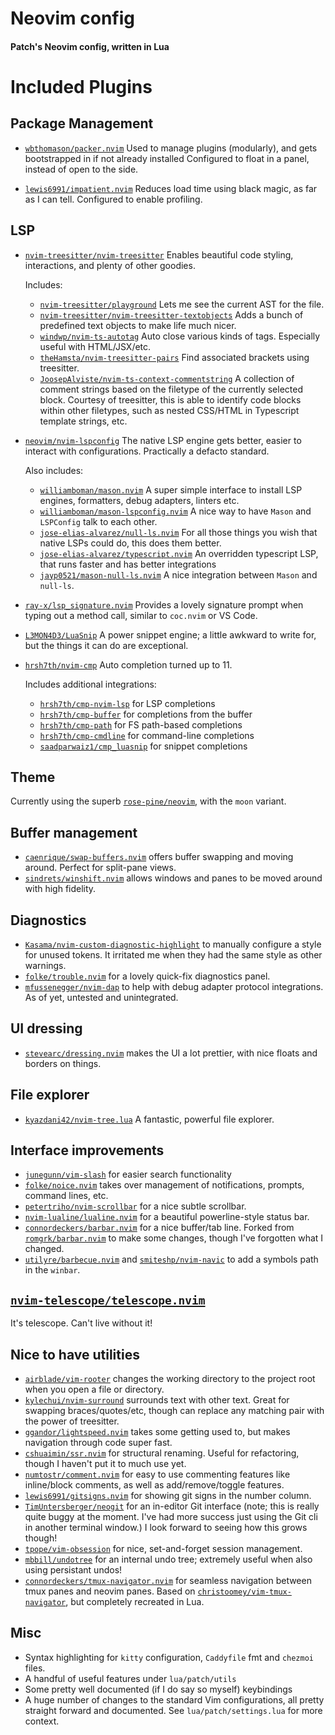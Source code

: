 # Neovim config

#### Patch's Neovim config, written in Lua

# Included Plugins

## Package Management

- [`wbthomason/packer.nvim`](https://github.com/wbthomason/packer.nvim)
  Used to manage plugins (modularly), and gets bootstrapped in if not already installed
  Configured to float in a panel, instead of open to the side.

- [`lewis6991/impatient.nvim`](https://github.com/lewis6991/impatient.nvim)
  Reduces load time using black magic, as far as I can tell.
  Configured to enable profiling.

## LSP

- [`nvim-treesitter/nvim-treesitter`](https://github.com/nvim-treesitter/nvim-treesitter)
  Enables beautiful code styling, interactions, and plenty of other goodies.

  Includes:
	- [`nvim-treesitter/playground`](https://github.com/nvim-treesitter/playground) Lets me see the current AST for the file.
	- [`nvim-treesitter/nvim-treesitter-textobjects`](https://github.com/nvim-treesitter/nvim-treesitter-textobjects) Adds a bunch of predefined text objects to make life much nicer.
	- [`windwp/nvim-ts-autotag`](https://github.com/windwp/nvim-ts-autotag) Auto close various kinds of tags. Especially useful with HTML/JSX/etc.
	- [`theHamsta/nvim-treesitter-pairs`](https://github.com/theHamsta/nvim-treesitter-pairs) Find associated brackets using treesitter.
	- [`JoosepAlviste/nvim-ts-context-commentstring`](https://github.com/JoosepAlviste/nvim-ts-context-commentstring)
		A collection of comment strings based on the filetype of the currently selected block.
		Courtesy of treesitter, this is able to identify code blocks within other filetypes, such as nested CSS/HTML in Typescript template strings, etc.

- [`neovim/nvim-lspconfig`](https://github.com/neovim/nvim-lspconfig)
  The native LSP engine gets better, easier to interact with configurations. Practically a defacto standard.

  Also includes:

  - [`williamboman/mason.nvim`](https://github.com/williamboman/mason.nvim) A super simple interface to install LSP engines, formatters, debug adapters, linters etc.
  - [`williamboman/mason-lspconfig.nvim`](https://github.com/williamboman/mason-lspconfig.nvim) A nice way to have `Mason` and `LSPConfig` talk to each other.
  - [`jose-elias-alvarez/null-ls.nvim`](https://github.com/jose-elias-alvarez/null-ls.nvim) For all those things you wish that native LSPs could do, this does them better.
  - [`jose-elias-alvarez/typescript.nvim`](https://github.com/jose-elias-alvarez/typescript.nvim) An overridden typescript LSP, that runs faster and has better integrations
  - [`jayp0521/mason-null-ls.nvim`](https://github.com/jayp0521/mason-null-ls.nvim) A nice integration between `Mason` and `null-ls`.

- [`ray-x/lsp_signature.nvim`](https://github.com/ray-x/lsp_signature.nvim)
  Provides a lovely signature prompt when typing out a method call, similar to `coc.nvim` or VS Code.

- [`L3MON4D3/LuaSnip`](https://github.com/L3MON4D3/LuaSnip)
  A power snippet engine; a little awkward to write for, but the things it can do are exceptional.

- [`hrsh7th/nvim-cmp`](https://github.com/hrsh7th/nvim-cmp)
  Auto completion turned up to 11.

  Includes additional integrations: 
	- [`hrsh7th/cmp-nvim-lsp`](https://github.com/hrsh7th/cmp-nvim-lsp) for LSP completions 
	- [`hrsh7th/cmp-buffer`](https://github.com/hrsh7th/cmp-buffer) for completions from the buffer 
	- [`hrsh7th/cmp-path`](https://github.com/hrsh7th/cmp-path) for FS path-based completions 
	- [`hrsh7th/cmp-cmdline`](https://github.com/hrsh7th/cmp-cmdline) for command-line completions 
	- [`saadparwaiz1/cmp_luasnip`](https://github.com/saadparwaiz1/cmp_luasnip) for snippet completions

## Theme

Currently using the superb [`rose-pine/neovim`](https://github.com/rose-pine/neovim), with the `moon` variant.

## Buffer management

- [`caenrique/swap-buffers.nvim`](https://github.com/caenrique/swap-buffers.nvim) offers buffer swapping and moving around. Perfect for split-pane views.
- [`sindrets/winshift.nvim`](https://github.com/sindrets/winshift.nvim) allows windows and panes to be moved around with high fidelity.

## Diagnostics

- [`Kasama/nvim-custom-diagnostic-highlight`](https://github.com/Kasama/nvim-custom-diagnostic-highlight) to manually configure a style for unused tokens. It irritated me when they had the same style as other warnings.
- [`folke/trouble.nvim`](https://github.com/folke/trouble.nvim) for a lovely quick-fix diagnostics panel.
- [`mfussenegger/nvim-dap`](https://github.com/mfussenegger/nvim-dap) to help with debug adapter protocol integrations. As of yet, untested and unintegrated.

## UI dressing

- [`stevearc/dressing.nvim`](https://github.com/stevearc/dressing.nvim) makes the UI a lot prettier, with nice floats and borders on things.

## File explorer

- [`kyazdani42/nvim-tree.lua`](https://github.com/kyazdani42/nvim-tree.lua) A fantastic, powerful file explorer.

## Interface improvements

- [`junegunn/vim-slash`](https://github.com/junegunn/vim-slash) for easier search functionality
- [`folke/noice.nvim`](https://github.com/folke/noice.nvim) takes over management of notifications, prompts, command lines, etc.
- [`petertriho/nvim-scrollbar`](https://github.com/petertriho/nvim-scrollbar) for a nice subtle scrollbar.
- [`nvim-lualine/lualine.nvim`](https://github.com/nvim-lualine/lualine.nvim) for a beautiful powerline-style status bar.
- [`connordeckers/barbar.nvim`](https://github.com/connordeckers/barbar.nvim) for a nice buffer/tab line. Forked from [`romgrk/barbar.nvim`](https://github.com/romgrk/barbar.nvim) to make some changes, though I've forgotten what I changed.
- [`utilyre/barbecue.nvim`](https://github.com/utilyre/barbecue.nvim) and [`smiteshp/nvim-navic`](https://github.com/smiteshp/nvim-navic) to add a symbols path in the `winbar`.

## [`nvim-telescope/telescope.nvim`](https://github.com/nvim-telescope/telescope.nvim)

It's telescope. Can't live without it!

## Nice to have utilities

- [`airblade/vim-rooter`](https://github.com/airblade/vim-rooter) changes the working directory to the project root when you open a file or directory.
- [`kylechui/nvim-surround`](https://github.com/kylechui/nvim-surround) surrounds text with other text. Great for swapping braces/quotes/etc, though can replace any matching pair with the power of treesitter.
- [`ggandor/lightspeed.nvim`](https://github.com/ggandor/lightspeed.nvim) takes some getting used to, but makes navigation through code super fast.
- [`cshuaimin/ssr.nvim`](https://github.com/cshuaimin/ssr.nvim) for structural renaming. Useful for refactoring, though I haven't put it to much use yet.
- [`numtostr/comment.nvim`](https://github.com/numtostr/comment.nvim) for easy to use commenting features like inline/block comments, as well as add/remove/toggle features.
- [`lewis6991/gitsigns.nvim`](https://github.com/lewis6991/gitsigns.nvim) for showing git signs in the number column.
- [`TimUntersberger/neogit`](https://github.com/TimUntersberger/neogit) for an in-editor Git interface (note; this is really quite buggy at the moment. I've had more success just using the Git cli in another terminal window.) I look forward to seeing how this grows though!
- [`tpope/vim-obsession`](https://github.com/tpope/vim-obsession) for nice, set-and-forget session management.
- [`mbbill/undotree`](https://github.com/mbbill/undotree) for an internal undo tree; extremely useful when also using persistant undos!
- [`connordeckers/tmux-navigator.nvim`](https://github.com/connordeckers/tmux-navigator.nvim) for seamless navigation between tmux panes and neovim panes. Based on [`christoomey/vim-tmux-navigator`](https://github.com/christoomey/vim-tmux-navigator), but completely recreated in Lua.

## Misc

- Syntax highlighting for `kitty` configuration, `Caddyfile` fmt and `chezmoi` files.
- A handful of useful features under `lua/patch/utils`
- Some pretty well documented (if I do say so myself) keybindings
- A huge number of changes to the standard Vim configurations, all pretty straight forward and documented. See `lua/patch/settings.lua` for more context.

